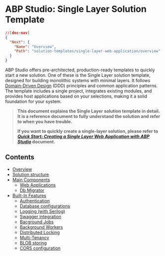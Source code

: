 # ABP Studio: Single Layer Solution Template

````json
//[doc-nav]
{
  "Next": {
    "Name": "Overview",
    "Path": "solution-templates/single-layer-web-application/overview"
  }
}
````

ABP Studio offers pre-architected, production-ready templates to quickly start a new solution. One of these is the Single Layer solution template, designed for building monolithic systems with minimal layers. It follows [Domain-Driven Design](../../framework/architecture/domain-driven-design) (DDD) principles and common application patterns. The template includes a single project, integrates existing modules, and provides host applications based on your selections, making it a solid foundation for your system.

> **This document explains the Single Layer solution template in detail. It is a reference document to fully understand the solution and refer to when you have trouble.**
>
> **If you want to quickly create a single-layer solution, please refer to *[Quick Start: Creating a Single Layer Web Application with ABP Studio](../../get-started/single-layer-web-application.md)* document.**

## Contents

* [Overview](overview.md)
* [Solution structure](solution-structure.md)
* [Main Components](main-components.md)
  * [Web Applications](web-applications.md)
  * [Db Migrator](db-migrator.md)
* [Built-In Features](built-in-features.md)
  * [Authentication](authentication.md)
  * [Database configurations](database-configurations.md)
  * [Logging (with Serilog)](logging.md)
  * [Swagger integration](swagger-integration.md)
  * [Bacground Jobs](background-jobs.md)
  * [Background Workers](background-workers.md)
  * [Distributed Locking](distributed-locking.md)
  * [Multi-Tenancy](multi-tenancy.md)
  * [BLOB storing](blob-storing.md)
  * [CORS configuration](cors-configuration.md)